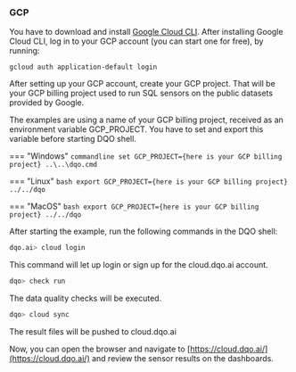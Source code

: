 ### GCP
You have to download and install [Google Cloud CLI](https://cloud.google.com/sdk/docs/install).
After installing Google Cloud CLI, log in to your GCP account (you can start one for free), by running:

```commandline
gcloud auth application-default login
```

After setting up your GCP account, create your GCP project. That will be your GCP billing project
used to run SQL sensors on the public datasets provided by Google.

The examples are using a name of your GCP billing project, received as an environment variable GCP_PROJECT.
You have to set and export this variable before starting DQO shell.

=== "Windows"
    ```commandline
    set GCP_PROJECT={here is your GCP billing project}
    ..\..\dqo.cmd
    ```

=== "Linux"
    ```bash
    export GCP_PROJECT={here is your GCP billing project}
    ../../dqo
    ```

=== "MacOS"
    ```bash
    export GCP_PROJECT={here is your GCP billing project}
    ../../dqo
    ```

After starting the example, run the following commands in the DQO shell:
```bash
dqo.ai> cloud login
```
This command will let up login or sign up for the cloud.dqo.ai account.

```bash
dqo> check run
```
The data quality checks will be executed.
```bash
dqo> cloud sync
```
The result files will be pushed to cloud.dqo.ai

Now, you can open the browser and navigate to [https://cloud.dqo.ai/](https://cloud.dqo.ai/)
and review the sensor results on the dashboards.

##